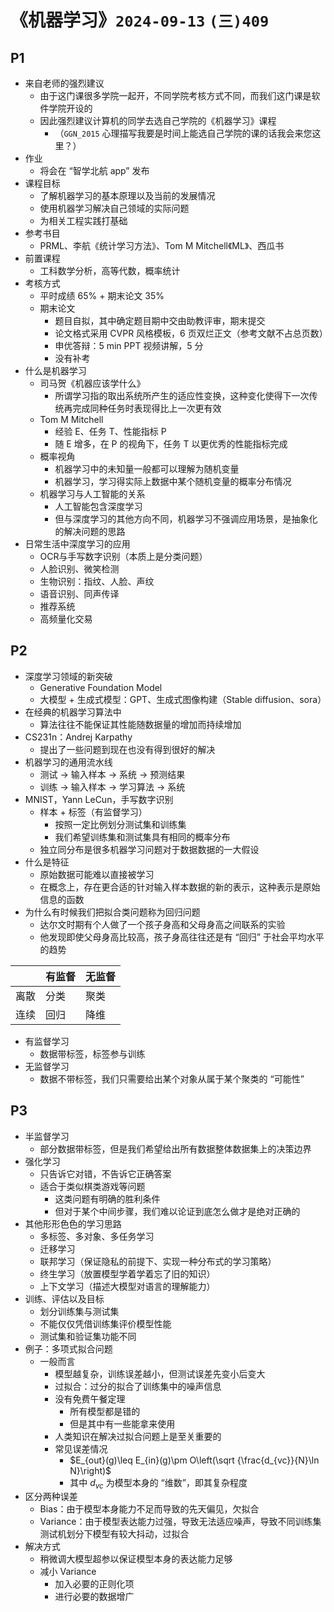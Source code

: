  # 《机器学习》`2024-09-13` `(三)409`

## P1

- 来自老师的强烈建议
  - 由于这门课很多学院一起开，不同学院考核方式不同，而我们这门课是软件学院开设的
  - 因此强烈建议计算机的同学去选自己学院的《机器学习》课程
    - （`GGN_2015` 心理描写我要是时间上能选自己学院的课的话我会来您这里？）
- 作业
  - 将会在 “智学北航 app” 发布
- 课程目标
  - 了解机器学习的基本原理以及当前的发展情况
  - 使用机器学习解决自己领域的实际问题
  - 为相关工程实践打基础
- 参考书目
  - PRML、李航《统计学习方法》、Tom M Mitchell《ML》、西瓜书
- 前置课程
  - 工科数学分析，高等代数，概率统计
- 考核方式
  - 平时成绩 65% + 期末论文 35%
  - 期末论文
    - 题目自拟，其中确定题目期中交由助教评审，期末提交
    - 论文格式采用 CVPR 风格模板，6 页双烂正文（参考文献不占总页数）
    - 申优答辩：5 min PPT 视频讲解，5 分
    - 没有补考
- 什么是机器学习
  - 司马贺《机器应该学什么》
    - 所谓学习指的取出系统所产生的适应性变换，这种变化使得下一次传统再完成同种任务时表现得比上一次更有效
  - Tom M Mitchell
    - 经验 E、任务 T、性能指标 P
    - 随 E 增多，在 P 的视角下，任务 T 以更优秀的性能指标完成
  - 概率视角
    - 机器学习中的未知量一般都可以理解为随机变量
    - 机器学习，学习得实际上数据中某个随机变量的概率分布情况
  - 机器学习与人工智能的关系
    - 人工智能包含深度学习
    - 但与深度学习的其他方向不同，机器学习不强调应用场景，是抽象化的解决问题的思路
- 日常生活中深度学习的应用
  - OCR与手写数字识别（本质上是分类问题）
  - 人脸识别、微笑检测
  - 生物识别：指纹、人脸、声纹
  - 语音识别、同声传译
  - 推荐系统
  - 高频量化交易

## P2

- 深度学习领域的新突破
  - Generative Foundation Model
  - 大模型 + 生成式模型：GPT、生成式图像构建（Stable diffusion、sora）
- 在经典的机器学习算法中
  - 算法往往不能保证其性能随数据量的增加而持续增加
- CS231n：Andrej Karpathy
  - 提出了一些问题到现在也没有得到很好的解决
- 机器学习的通用流水线
  - 测试 -> 输入样本 -> 系统 -> 预测结果
  - 训练 -> 输入样本 -> 学习算法 -> 系统
- MNIST，Yann LeCun，手写数字识别
  - 样本 + 标签（有监督学习）
    - 按照一定比例划分测试集和训练集
    - 我们希望训练集和测试集具有相同的概率分布
  - 独立同分布是很多机器学习问题对于数据数据的一大假设
- 什么是特征
  - 原始数据可能难以直接被学习
  - 在概念上，存在更合适的针对输入样本数据的新的表示，这种表示是原始信息的函数
- 为什么有时候我们把拟合类问题称为回归问题
  - 达尔文时期有个人做了一个孩子身高和父母身高之间联系的实验
  - 他发现即使父母身高比较高，孩子身高往往还是有 “回归” 于社会平均水平的趋势

|      | 有监督 | 无监督 |
| ---- | ------ | ------ |
| 离散 | 分类   | 聚类   |
| 连续 | 回归   | 降维   |

- 有监督学习
  - 数据带标签，标签参与训练
- 无监督学习
  - 数据不带标签，我们只需要给出某个对象从属于某个聚类的 “可能性”

## P3

- 半监督学习
  - 部分数据带标签，但是我们希望给出所有数据整体数据集上的决策边界
- 强化学习
  - 只告诉它对错，不告诉它正确答案
  - 适合于类似棋类游戏等问题
    - 这类问题有明确的胜利条件
    - 但对于某个中间步骤，我们难以论证到底怎么做才是绝对正确的
- 其他形形色色的学习思路
  - 多标签、多对象、多任务学习
  - 迁移学习
  - 联邦学习（保证隐私的前提下、实现一种分布式的学习策略）
  - 终生学习（放置模型学着学着忘了旧的知识）
  - 上下文学习（描述大模型对语言的理解能力）
- 训练、评估以及目标
  - 划分训练集与测试集
  - 不能仅仅凭借训练集评价模型性能
  - 测试集和验证集功能不同
- 例子：多项式拟合问题
  - 一般而言
    - 模型越复杂，训练误差越小，但测试误差先变小后变大
    - 过拟合：过分的拟合了训练集中的噪声信息
    - 没有免费午餐定理
      - 所有模型都是错的
      - 但是其中有一些能拿来使用
    - 人类知识在解决过拟合问题上是至关重要的
    - 常见误差情况
      - $E_{out}(g)\leq E_{in}(g)\pm O\left(\sqrt {\frac{d_{vc}}{N}\ln N}\right)$
      - 其中 $d_{vc}$ 为模型本身的 “维数”，即其复杂程度
- 区分两种误差
  - Bias：由于模型本身能力不足而导致的先天偏见，欠拟合
  - Variance：由于模型表达能力过强，导致无法适应噪声，导致不同训练集测试机划分下模型有较大抖动，过拟合
- 解决方式
  - 稍微调大模型超参以保证模型本身的表达能力足够
  - 减小 Variance
    - 加入必要的正则化项
    - 进行必要的数据增广

